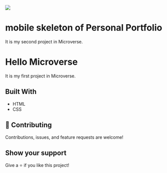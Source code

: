 ![](https://img.shields.io/badge/Microverse-blueviolet)


# mobile skeleton of Personal Portfolio

It is my second project in Microverse.

# Hello Microverse

It is my first project in Microverse.



## Built With

- HTML
- CSS

## 🤝 Contributing

Contributions, issues, and feature requests are welcome!

## Show your support

Give a ⭐️ if you like this project!
